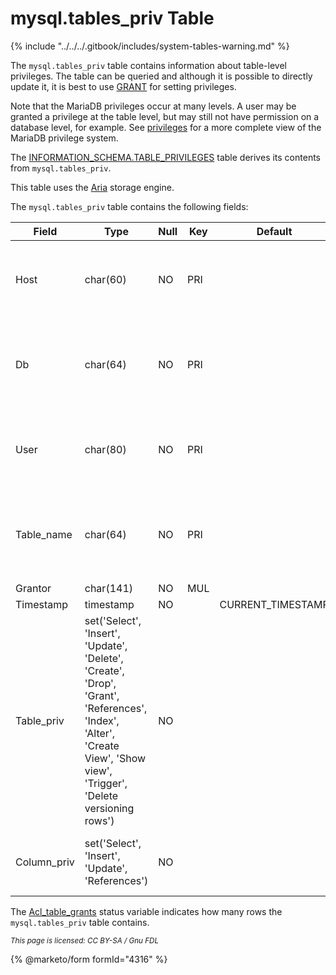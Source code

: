 # mysql.tables\_priv Table

{% include "../../../.gitbook/includes/system-tables-warning.md" %}

The `mysql.tables_priv` table contains information about table-level privileges. The table can be queried and although it is possible to directly update it, it is best to use [GRANT](../../sql-statements/account-management-sql-statements/grant.md) for setting privileges.

Note that the MariaDB privileges occur at many levels. A user may be granted a privilege at the table level, but may still not have permission on a database level, for example. See [privileges](../../sql-statements/account-management-sql-statements/grant.md) for a more complete view of the MariaDB privilege system.

The [INFORMATION\_SCHEMA.TABLE\_PRIVILEGES](../information-schema/information-schema-tables/information-schema-table_privileges-table.md) table derives its contents from `mysql.tables_priv`.

This table uses the [Aria](../../../server-usage/storage-engines/aria/) storage engine.

The `mysql.tables_priv` table contains the following fields:

| Field        | Type                                                                                                                                                                    | Null | Key | Default            | Description                                                                                                                                        |
| ------------ | ----------------------------------------------------------------------------------------------------------------------------------------------------------------------- | ---- | --- | ------------------ | -------------------------------------------------------------------------------------------------------------------------------------------------- |
| Host         | char(60)                                                                                                                                                                | NO   | PRI |                    | Host (together with User, Db and Table\_namemakes up the unique identifier for this record.                                                        |
| Db           | char(64)                                                                                                                                                                | NO   | PRI |                    | Database (together with User, Host and Table\_namemakes up the unique identifier for this record.                                                  |
| User         | char(80)                                                                                                                                                                | NO   | PRI |                    | User (together with Host, Db and Table\_namemakes up the unique identifier for this record.                                                        |
| Table\_name  | char(64)                                                                                                                                                                | NO   | PRI |                    | Table name (together with User, Db and Tablemakes up the unique identifier for this record.                                                        |
| Grantor      | char(141)                                                                                                                                                               | NO   | MUL |                    |                                                                                                                                                    |
| Timestamp    | timestamp                                                                                                                                                               | NO   |     | CURRENT\_TIMESTAMP |                                                                                                                                                    |
| Table\_priv  | set('Select', 'Insert', 'Update', 'Delete', 'Create', 'Drop', 'Grant', 'References', 'Index', 'Alter', 'Create View', 'Show view', 'Trigger', 'Delete versioning rows') | NO   |     |                    | The table privilege type. See [Table Privileges](../../sql-statements/account-management-sql-statements/grant.md#table-privileges) for details.    |
| Column\_priv | set('Select', 'Insert', 'Update', 'References')                                                                                                                         | NO   |     |                    | The column privilege type. See [Column Privileges](../../sql-statements/account-management-sql-statements/grant.md#column-privileges) for details. |

The [Acl\_table\_grants](../../../ha-and-performance/optimization-and-tuning/system-variables/server-status-variables.md#acl_table_grants) status variable indicates how many rows the `mysql.tables_priv` table contains.

<sub>_This page is licensed: CC BY-SA / Gnu FDL_</sub>

{% @marketo/form formId="4316" %}
